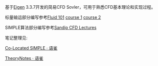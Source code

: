 <!--
 * @Author: Yin Weijie
 * @Date: 2020-11-06 22:48:48
 * @LastEditTime: 2020-11-06 22:51:15
-->

基于[Eigen](http://eigen.tuxfamily.org/index.php?title=Main_Page) 3.3.7开发的简易CFD Sovler，可用于熟悉CFD基本理论和实现过程。

标量输运部分编写参考[Fluid 101](https://www.fluidmechanics101.com/)
[course 1](https://www.udemy.com/course/computational-fluid-dynamics-fundamentals-course/)
[course 2](https://www.udemy.com/course/computational-fluid-dynamics-fundamentals-course-2/)

SIMPLE算法部分编写参考[Sandip CFD Lectures](https://www.youtube.com/channel/UCtNV6Ew24I_T2XIJJdYT2kQ)


笔记整理见:

[Co-Located SIMPLE · 语雀](https://www.yuque.com/yinweijie/gr78mf/edyam2148k7cvng8?singleDoc#)

[TheoryNotes · 语雀](https://www.yuque.com/yinweijie/gr78mf/hqe7xfpr5lyiurpd?singleDoc#)